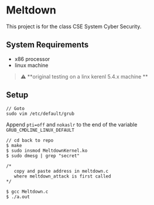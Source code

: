 # Meltdown

This project is for the class CSE System Cyber Security.

## System Requirements 
- x86 processor
- linux machine

> :warning: **original testing on a linx kerenl 5.4.x machine
**

## Setup


```
// Goto
sudo vim /etc/default/grub
```
Append `pti=off` and `nokaslr` to the end of the variable `GRUB_CMDLINE_LINUX_DEFAULT`

```
// cd back to repo
$ make
$ sudo insmod MeltdownKernel.ko
$ sudo dmesg | grep "secret"

/* 
   copy and paste address in meltdown.c 
   where meltdown_attack is first called
*/

$ gcc Meltdown.c
$ ./a.out
```
